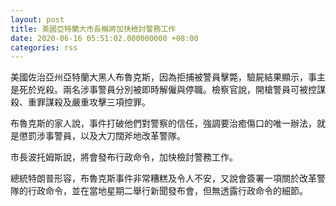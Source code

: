 ```yaml
---
layout: post
title: 美國亞特蘭大市長稱將加快檢討警務工作
date: 2020-06-16 05:51:02.000000000 +08:00
categories: rss
---
```


美國佐治亞州亞特蘭大黑人布魯克斯，因為拒捕被警員擊斃，驗屍結果顯示，事主是死於兇殺。兩名涉事警員分別被即時解僱與停職。檢察官說，開槍警員可被控謀殺、重罪謀殺及嚴重攻擊三項控罪。

布魯克斯的家人說，事件打破他們對警察的信任，強調要治癒傷口的唯一辦法，就是懲罰涉事警員，以及大刀闊斧地改革警隊。

市長波托姆斯說，將會發布行政命令，加快檢討警務工作。

總統特朗普形容，布魯克斯事件非常糟糕及令人不安，又說會簽署一項關於改革警隊的行政命令，並在當地星期二舉行新聞發布會，但無透露行政命令的細節。
